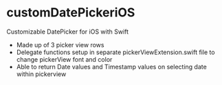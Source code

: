 # customDatePickeriOS
Customizable DatePicker for iOS with Swift
- Made up of 3 picker view rows
- Delegate functions setup in separate pickerViewExtension.swift file to change pickerView font and color
- Able to return Date values and Timestamp values on selecting date within pickerview
